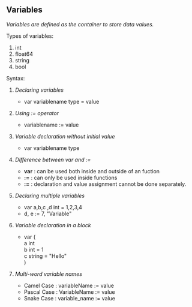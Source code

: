 ## Variables

_Variables are defined as the container to store data values._

Types of variables:

1. int
2. float64
3. string
4. bool

Syntax:

1. _Declaring variables_

   - var variablename type = value

2. _Using := operator_

   - variablename := value

3. _Variable declaration without initial value_

   - var variablename type

4. _Difference between var and :=_
   - **var** : can be used both inside and outside of an fuction
   - **:=** : can only be used inside functions
   - **:=** : declaration and value assignment cannot be done separately.
5. _Declaring multiple variables_

   - var a,b,c ,d int = 1,2,3,4
   - d, e := 7, "Variable"

6. _Variable declaration in a block_
   - var ( <br>
     a int <br>
     b int = 1 <br>
     c string = "Hello" <br>
     )

7. *Multi-word variable names*
	- Camel Case : variableName := value
	- Pascal Case : VariableName := value
	- Snake Case : variable_name := value
	